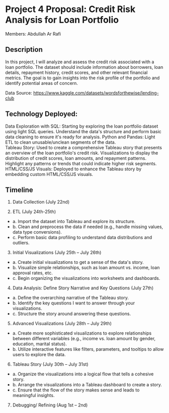 # Project 4 Proposal: Credit Risk Analysis for Loan Portfolio 

Members: Abdullah Ar Rafi
## Description
In this project, I will analyze and assess the credit risk associated with a loan portfolio. The dataset should include information about borrowers, loan details, repayment history, credit scores, and other relevant financial metrics. The goal is to gain insights into the risk profile of the portfolio and identify potential areas of concern.

Data Source: https://www.kaggle.com/datasets/wordsforthewise/lending-club 

## Technology Deployed:

Data Exploration with SQL: Starting by exploring the loan portfolio dataset using light SQL queries. Understand the data's structure and perform basic data cleaning to ensure it's ready for analysis.
Python and Pandas: Light ETL to clean unusable/unclean segments of the data.  
Tableau Story: Used to create a comprehensive Tableau story that presents an overview of the loan portfolio's credit risk. Visualizations to display the distribution of credit scores, loan amounts, and repayment patterns. Highlight any patterns or trends that could indicate higher risk segments.
HTML/CSS/JS Visuals: Deployed to enhance the Tableau story by embedding custom HTML/CSS/JS visuals. 

## Timeline
1.	Data Collection (July 22nd)

2.	ETL (July 24th-25th) 
- a.	Import the dataset into Tableau and explore its structure.
- b.	Clean and preprocess the data if needed (e.g., handle missing values, data type conversions).
- c.	Perform basic data profiling to understand data distributions and outliers.

3.	Initial Visualizations (July 25th – July 26th)
- a.	Create initial visualizations to get a sense of the data's story.
- b.	Visualize simple relationships, such as loan amount vs. income, loan approval rates, etc.
- c.	Begin organizing the visualizations into worksheets and dashboards.

4.	Data Analysis: Define Story Narrative and Key Questions (July 27th)
- a.	Define the overarching narrative of the Tableau story.
- b.	Identify the key questions I want to answer through your visualizations.
- c.	Structure the story around answering these questions.

5.	Advanced Visualizations (July 28th – July 29th)
- a.	Create more sophisticated visualizations to explore relationships between different variables (e.g., income vs. loan amount by gender, education, marital status).
- b.	Utilize interactive features like filters, parameters, and tooltips to allow users to explore the data.

6.	Tableau Story (July 30th – July 31st) 
- a.	Organize the visualizations into a logical flow that tells a cohesive story.
- b.	Arrange the visualizations into a Tableau dashboard to create a story.
- c.	Ensure that the flow of the story makes sense and leads to meaningful insights.

7.	Debugging/ Refining (Aug 1st – 2nd)
